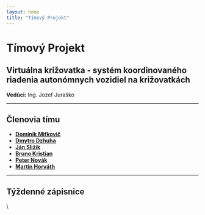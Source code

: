 ```yaml
---
layout: home
title: "Tímový Projekt"
---
```


# Tímový Projekt  
## Virtuálna križovatka - systém koordinovaného riadenia autonómnych vozidiel na križovatkách
**Vedúci:** Ing. Jozef Juraško  

---

## Členovia tímu

- **[Dominik Mifkovič](https://github.com/dominik-mifkovic)**
- **[Dmytro Dzhuha](https://github.com/dmytro-dzhuha)**
- **[Ján Sližik](https://github.com/jan-slizik)**
- **[Bruno Kristian](https://github.com/bruno-kristian)**
- **[Peter Novák](https://github.com/peter-novak)**
- **[Martin Horváth](https://github.com/martin-horvath)**

---

## Týždenné zápisnice
\
